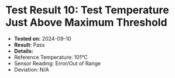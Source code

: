 # Test Result 10: Test Temperature Just Above Maximum Threshold
- **Tested on:** 2024-09-10
- **Result:** Pass
- **Details:**
 - Reference Temperature: 101°C
 - Sensor Reading: Error/Out of Range
 - Deviation: 	N/A

